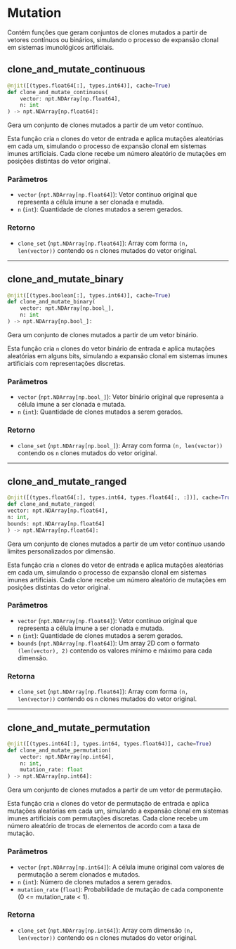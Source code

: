 # Mutation

Contém funções que geram conjuntos de clones mutados a partir de vetores contínuos ou binários, simulando o processo de expansão clonal em sistemas imunológicos artificiais.

## clone_and_mutate_continuous

```python
@njit([(types.float64[:], types.int64)], cache=True)
def clone_and_mutate_continuous(
    vector: npt.NDArray[np.float64],
    n: int
) -> npt.NDArray[np.float64]:
```

Gera um conjunto de clones mutados a partir de um vetor contínuo.

Esta função cria `n` clones do vetor de entrada e aplica mutações aleatórias em cada um, simulando o processo de expansão clonal em sistemas imunes artificiais. Cada clone recebe um número aleatório de mutações em posições distintas do vetor original.

### Parâmetros

* `vector` (`npt.NDArray[np.float64]`): Vetor contínuo original que representa a célula imune a ser clonada e mutada.
* `n` (`int`): Quantidade de clones mutados a serem gerados.

### Retorno

* `clone_set` (`npt.NDArray[np.float64]`): Array com forma `(n, len(vector))` contendo os `n` clones mutados do vetor original.

---

## clone_and_mutate_binary

```python
@njit([(types.boolean[:], types.int64)], cache=True)
def clone_and_mutate_binary(
    vector: npt.NDArray[np.bool_],
    n: int
) -> npt.NDArray[np.bool_]:
```

Gera um conjunto de clones mutados a partir de um vetor binário.

Esta função cria `n` clones do vetor binário de entrada e aplica mutações aleatórias em alguns bits, simulando a expansão clonal em sistemas imunes artificiais com representações discretas.

### Parâmetros

* `vector` (`npt.NDArray[np.bool_]`): Vetor binário original que representa a célula imune a ser clonada e mutada.
* `n` (`int`): Quantidade de clones mutados a serem gerados.

### Retorno

* `clone_set` (`npt.NDArray[np.bool_]`): Array com forma `(n, len(vector))` contendo os `n` clones mutados do vetor original.

---

## clone_and_mutate_ranged

```python
@njit([(types.float64[:], types.int64, types.float64[:, :])], cache=True)
def clone_and_mutate_ranged(
vector: npt.NDArray[np.float64],
n: int,
bounds: npt.NDArray[np.float64]
) -> npt.NDArray[np.float64]:
```

Gera um conjunto de clones mutados a partir de um vetor contínuo usando limites personalizados por dimensão.

Esta função cria `n` clones do vetor de entrada e aplica mutações aleatórias em cada um, simulando o processo de expansão clonal em sistemas imunes artificiais. Cada clone recebe um número aleatório de mutações em posições distintas do vetor original.

### Parâmetros

* `vector` (`npt.NDArray[np.float64]`): Vetor contínuo original que representa a célula imune a ser clonada e mutada.
* `n` (`int`): Quantidade de clones mutados a serem gerados.
* `bounds` (`npt.NDArray[np.float64]`): Um array 2D com o formato `(len(vector), 2)` contendo os valores mínimo e máximo para cada dimensão.

### Retorna

* `clone_set` (`npt.NDArray[np.float64]`): Array com forma `(n, len(vector))` contendo os `n` clones mutados do vetor original.

---

## clone_and_mutate_permutation

```python
@njit([(types.int64[:], types.int64, types.float64)], cache=True)
def clone_and_mutate_permutation(
    vector: npt.NDArray[np.int64],
    n: int,
    mutation_rate: float
) -> npt.NDArray[np.int64]:
```

Gera um conjunto de clones mutados a partir de um vetor de permutação.

Esta função cria `n` clones do vetor de permutação de entrada e aplica mutações aleatórias em cada um, simulando a expansão clonal em sistemas imunes artificiais com permutações discretas. Cada clone recebe um número aleatório de trocas de elementos de acordo com a taxa de mutação.

### Parâmetros

* `vector` (`npt.NDArray[np.int64]`): A célula imune original com valores de permutação a serem clonados e mutados.
* `n` (`int`): Número de clones mutados a serem gerados.
* `mutation_rate` (`float`): Probabilidade de mutação de cada componente (0 <= mutation_rate < 1).

### Retorna

* `clone_set` (`npt.NDArray[np.int64]`): Array com dimensão `(n, len(vector))` contendo os `n` clones mutados do vetor original.
